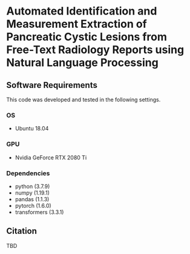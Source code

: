 # Automated Identification and Measurement Extraction of Pancreatic Cystic Lesions from Free-Text Radiology Reports using Natural Language Processing

## Software Requirements  
This code was developed and tested in the following settings.  
### OS  
- Ubuntu 18.04  
### GPU  
- Nvidia GeForce RTX 2080 Ti  
### Dependencies  
- python (3.7.9)  
- numpy (1.19.1)
- pandas (1.1.3)  
- pytorch (1.6.0)  
- transformers (3.3.1)  

## Citation  
TBD  
